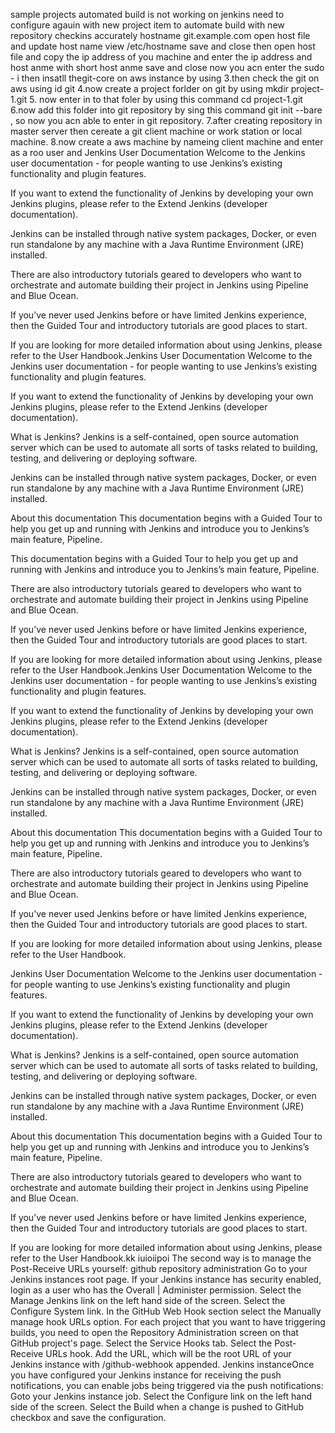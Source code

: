 
sample projects
automated build is not working on jenkins need to configure agauin with new project item to automate build with new repository checkins
accurately
hostname git.example.com
open host file and update host name  view /etc/hostname save and close 
then open host file and copy the ip address of you machine and enter the ip address 
and host anme with short  host anme save and close
now you acn enter the sudo - i
then insatll thegit-core on aws instance by using
3.then check the git on aws using id git
4.now create a project forlder on git by using mkdir project-1.git
5. now enter in to that foler by using this command cd project-1.git
6.now add this folder into git repository by sing this command git init --bare ,
so now you acn able to enter in git repository.
7.after creating repository in master server then cereate a git client machine or 
work station or local machine.
8.now create a aws machine  by nameing client machine and enter as a roo user and
Jenkins User Documentation 
Welcome to the Jenkins user documentation - for people wanting to use Jenkins’s existing functionality and plugin features.

If you want to extend the functionality of Jenkins by developing your own Jenkins plugins, please refer to the Extend Jenkins (developer documentation).

Jenkins can be installed through native system packages, Docker, or even run standalone by any machine with a Java Runtime Environment (JRE) installed.

There are also introductory tutorials geared to developers who want to orchestrate and automate building their project in Jenkins using Pipeline and Blue Ocean.

If you’ve never used Jenkins before or have limited Jenkins experience, then the Guided Tour and introductory tutorials are good places to start.

If you are looking for more detailed information about using Jenkins, please refer to the User Handbook.Jenkins User Documentation 
Welcome to the Jenkins user documentation - for people wanting to use Jenkins’s existing functionality and plugin features.

If you want to extend the functionality of Jenkins by developing your own Jenkins plugins, please refer to the Extend Jenkins (developer documentation).

What is Jenkins?
Jenkins is a self-contained, open source automation server which can be used to automate all sorts of tasks related to building, testing, and delivering or deploying software.

Jenkins can be installed through native system packages, Docker, or even run standalone by any machine with a Java Runtime Environment (JRE) installed.

About this documentation
This documentation begins with a Guided Tour to help you get up and running with Jenkins and introduce you to Jenkins’s main feature, Pipeline.



This documentation begins with a Guided Tour to help you get up and running with Jenkins and introduce you to Jenkins’s main feature, Pipeline.

There are also introductory tutorials geared to developers who want to orchestrate and automate building their project in Jenkins using Pipeline and Blue Ocean.

If you’ve never used Jenkins before or have limited Jenkins experience, then the Guided Tour and introductory tutorials are good places to start.

If you are looking for more detailed information about using Jenkins, please refer to the User Handbook.Jenkins User Documentation 
Welcome to the Jenkins user documentation - for people wanting to use Jenkins’s existing functionality and plugin features.

If you want to extend the functionality of Jenkins by developing your own Jenkins plugins, please refer to the Extend Jenkins (developer documentation).

What is Jenkins?
Jenkins is a self-contained, open source automation server which can be used to automate all sorts of tasks related to building, testing, and delivering or deploying software.

Jenkins can be installed through native system packages, Docker, or even run standalone by any machine with a Java Runtime Environment (JRE) installed.

About this documentation
This documentation begins with a Guided Tour to help you get up and running with Jenkins and introduce you to Jenkins’s main feature, Pipeline.

There are also introductory tutorials geared to developers who want to orchestrate and automate building their project in Jenkins using Pipeline and Blue Ocean.

If you’ve never used Jenkins before or have limited Jenkins experience, then the Guided Tour and introductory tutorials are good places to start.

If you are looking for more detailed information about using Jenkins, please refer to the User Handbook.

Jenkins User Documentation 
Welcome to the Jenkins user documentation - for people wanting to use Jenkins’s existing functionality and plugin features.

If you want to extend the functionality of Jenkins by developing your own Jenkins plugins, please refer to the Extend Jenkins (developer documentation).

What is Jenkins?
Jenkins is a self-contained, open source automation server which can be used to automate all sorts of tasks related to building, testing, and delivering or deploying software.

Jenkins can be installed through native system packages, Docker, or even run standalone by any machine with a Java Runtime Environment (JRE) installed.

About this documentation
This documentation begins with a Guided Tour to help you get up and running with Jenkins and introduce you to Jenkins’s main feature, Pipeline.

There are also introductory tutorials geared to developers who want to orchestrate and automate building their project in Jenkins using Pipeline and Blue Ocean.

If you’ve never used Jenkins before or have limited Jenkins experience, then the Guided Tour and introductory tutorials are good places to start.

If you are looking for more detailed information about using Jenkins, please refer to the User Handbook.kk
iuioiipoi
The second way is to manage the Post-Receive URLs yourself:
github repository administration
Go to your Jenkins instances root page.
If your Jenkins instance has security enabled, login as a user who has the Overall | Administer permission.
Select the Manage Jenkins link on the left hand side of the screen.
Select the Configure System link.
In the GitHub Web Hook section select the Manually manage hook URLs option.
For each project that you want to have triggering builds, you need to open the Repository Administration screen on that GitHub project's page.
Select the Service Hooks tab.
Select the Post-Receive URLs hook.
Add the URL, which will be the root URL of your Jenkins instance with /github-webhook appended.
Jenkins instanceOnce you have configured your Jenkins instance for receiving the push notifications, you can enable jobs being triggered via the push notifications:
Goto your Jenkins instance job.
Select the Configure link on the left hand side of the screen.
Select the Build when a change is pushed to GitHub checkbox and save the configuration.
